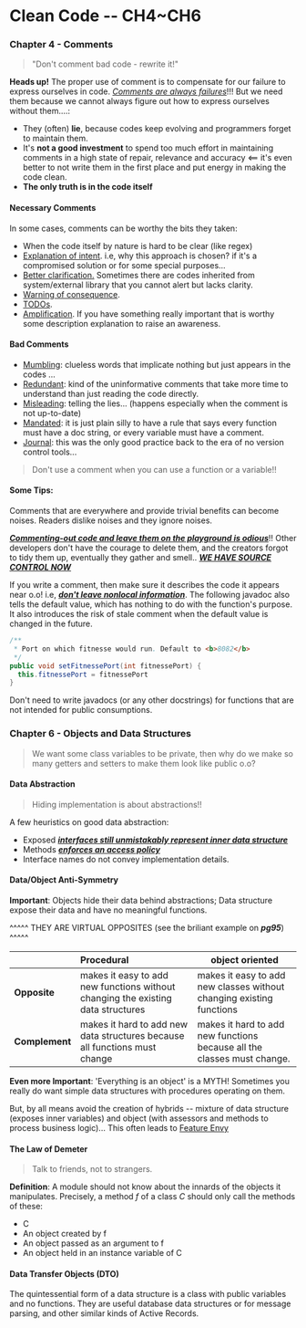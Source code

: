 # Clean Code -- CH4~CH6

### **Chapter 4 - Comments**

> "Don't comment bad code - rewrite it!"

**Heads up!** The proper use of comment is to compensate for our failure to express ourselves in code. <u>*Comments are always failures*</u>!!! But we need them because we cannot always figure out how to express ourselves without them....:

* They (often) **lie**, because codes keep evolving and programmers forget to maintain them.
* It's **not a good investment** to spend too much effort in maintaining comments in a high state of repair, relevance and accuracy <== it's even better to not write them in the first place and put energy in making the code clean.
* **The only truth is in the code itself**

#### Necessary Comments

In some cases, comments can be worthy the bits they taken:

* When the code itself by nature is hard to be clear (like regex)
* <u>Explanation of intent</u>. i.e, why this approach is chosen? if it's a compromised solution or for some special purposes... 
* <u>Better clarification.</u> Sometimes there are codes inherited from system/external library that you cannot alert but lacks clarity.
* <u>Warning of consequence</u>.
* <u>TODOs</u>. 
* <u>Amplification</u>. If you have something really important that is worthy some description explanation to raise an awareness.

#### Bad Comments

* <u>Mumbling</u>: clueless words that implicate nothing but just appears in the codes ... 
* <u>Redundant</u>: kind of the uninformative comments that take more time to understand than just reading the code directly. 
* <u>Misleading</u>: telling the lies... (happens especially when the comment is not up-to-date)
* <u>Mandated</u>: it is just plain silly to have a rule that says every function must have a doc string, or every variable must have a comment. 
* <u>Journal</u>:  this was the only good practice back to the era of no version control tools... 

> Don't use a comment when you can use a function or a variable!!

#### Some Tips:

Comments that are everywhere and provide trivial benefits can become noises. Readers dislike noises and they ignore noises. 

<u>***Commenting-out code and leave them on the playground is odious***</u>!! Other developers don't have the courage to delete them, and the creators forgot to tidy them up, eventually they gather and smell..  **<u>*WE HAVE SOURCE CONTROL NOW*</u>**

If you write a comment, then make sure it describes the code it appears near o.o! i.e, **<u>*don't leave nonlocal information*</u>**. The following javadoc also tells the default value, which has nothing to do with the function's purpose. It also introduces the risk of stale comment when the default value is changed in the future. 

```java
/**
 * Port on which fitnesse would run. Default to <b>8082</b>
 */
public void setFitnessePort(int fitnessePort) {
  this.fitnessePort = fitnessePort
}
```

Don't need to write javadocs (or any other docstrings) for functions that are not intended for public consumptions. 



### **Chapter 6 - Objects and Data Structures**

> We want some class variables to be private, then why do we make so many getters and setters to make them look like public o.o?

#### Data Abstraction

> Hiding implementation is about abstractions!!

A few heuristics on good data abstraction:

* Exposed <u>***interfaces still unmistakably represent inner data structure***</u>
* Methods **<u>*enforces an access policy*</u>**
* Interface names do not convey implementation details. 

#### Data/Object Anti-Symmetry

**Important**:  Objects hide their data behind abstractions; Data structure expose their data and have no meaningful functions. 

^^^^^ THEY ARE VIRTUAL OPPOSITES (see the briliant example on ***pg95***) ^^^^^

|                | Procedural                               | object oriented                          |
| -------------- | :--------------------------------------- | ---------------------------------------- |
| **Opposite**   | makes it easy to add new functions without changing the existing data structures | makes it easy to add new classes without changing existing functions |
| **Complement** | makes it hard to add new data structures because all functions must change | makes it hard to add new functions because all the classes must change. |

**Even more Important**: 'Everything is an object' is a MYTH! Sometimes you really do want simple data structures with procedures operating on them. 

But, by all means avoid the creation of hybrids -- mixture of data structure (exposes inner variables) and object (with assessors and methods to process business logic)...  This often leads to [Feature Envy](http://softwareengineering.stackexchange.com/questions/212128/what-is-a-feature-envy-code-and-why-is-it-considered-a-code-smell)

#### The Law of Demeter

> Talk to friends, not to strangers. 

**Definition**: A module should not know about the innards of the objects it manipulates.  Precisely,  a method *f* of a class *C* should only call the methods of these:

* C
* An object created by f
* An object passed as an argument to f
* An object held in an  instance variable of C


#### Data Transfer Objects (DTO)

The quintessential form of a data structure is a class with public variables and no functions. They are useful database data structures or for message parsing, and other similar kinds of Active Records. 

